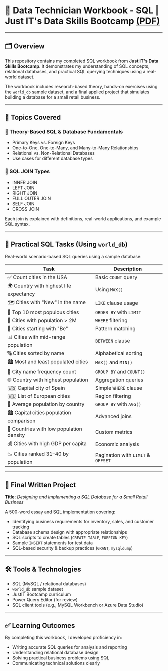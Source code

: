 # 📘 Data Technician Workbook - SQL | Just IT's Data Skills Bootcamp [(PDF)](https://github.com/nathan-mullings-dev/sql-project-justit/blob/main/Data%20Technician%20Workbook%20-%20SQL.pdf)

---

## 🗂️ Overview

This repository contains my completed SQL workbook from **Just IT's Data Skills Bootcamp**. It demonstrates my understanding of SQL concepts, relational databases, and practical SQL querying techniques using a real-world dataset.

The workbook includes research-based theory, hands-on exercises using the `world_db` sample dataset, and a final applied project that simulates building a database for a small retail business.

---

## 📌 Topics Covered

### 🧠 Theory-Based SQL & Database Fundamentals

- Primary Keys vs. Foreign Keys
- One-to-One, One-to-Many, and Many-to-Many Relationships
- Relational vs. Non-Relational Databases
- Use cases for different database types

### 🔗 SQL JOIN Types

- INNER JOIN
- LEFT JOIN
- RIGHT JOIN
- FULL OUTER JOIN
- SELF JOIN
- CROSS JOIN

Each join is explained with definitions, real-world applications, and example SQL syntax.

---

## 🧪 Practical SQL Tasks (Using `world_db`)

Real-world scenario-based SQL queries using a sample database:

| Task | Description |
|------|-------------|
| ✅ Count cities in the USA | Basic `COUNT` query |
| 🌍 Country with highest life expectancy | Using `MAX()` |
| 🗺️ Cities with "New" in the name | `LIKE` clause usage |
| 🔢 Top 10 most populous cities | `ORDER BY` with `LIMIT` |
| 🧮 Cities with population > 2M | `WHERE` filtering |
| 📜 Cities starting with "Be" | Pattern matching |
| 📊 Cities with mid-range population | `BETWEEN` clause |
| 🔠 Cities sorted by name | Alphabetical sorting |
| 🏙️ Most and least populated cities | `MAX()` and `MIN()` |
| 🔁 City name frequency count | `GROUP BY` and `COUNT()` |
| 🌐 Country with highest population | Aggregation queries |
| 🇪🇸 Capital city of Spain | Simple `WHERE` clause |
| 🇪🇺 List of European cities | Region filtering |
| 👥 Average population by country | `GROUP BY` with `AVG()` |
| 🏙️ Capital cities population comparison | Advanced joins |
| 🌾 Countries with low population density | Custom metrics |
| 💰 Cities with high GDP per capita | Economic analysis |
| 📉 Cities ranked 31–40 by population | Pagination with `LIMIT` & `OFFSET` |

---

## 🧱 Final Written Project

**Title**: *Designing and Implementing a SQL Database for a Small Retail Business*

A 500-word essay and SQL implementation covering:

- Identifying business requirements for inventory, sales, and customer tracking
- Database schema design with appropriate relationships
- SQL scripts to create tables (`CREATE TABLE`, `FOREIGN KEY`)
- Sample `INSERT` statements for test data
- SQL-based security & backup practices (`GRANT`, `mysqldump`)

---

## 🛠️ Tools & Technologies

- SQL (MySQL / relational databases)
- `world_db` sample dataset
- JustIT Bootcamp curriculum
- Power Query Editor (for review)
- SQL client tools (e.g., MySQL Workbench or Azure Data Studio)

---

## ✅ Learning Outcomes

By completing this workbook, I developed proficiency in:

- Writing accurate SQL queries for analysis and reporting
- Understanding relational database design
- Solving practical business problems using SQL
- Communicating technical solutions clearly
